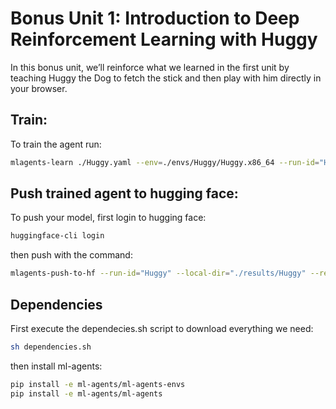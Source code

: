 # Bonus Unit 1: Introduction to Deep Reinforcement Learning with Huggy

In this bonus unit, we’ll reinforce what we learned in the first unit by teaching Huggy the Dog
to fetch the stick and then play with him directly in your browser.

## Train:

To train the agent run:

```bash
mlagents-learn ./Huggy.yaml --env=./envs/Huggy/Huggy.x86_64 --run-id="Huggy" --no-graphics
```

## Push trained agent to hugging face:

To push your model, first login to hugging face:

```bash
huggingface-cli login
```

then push with the command:

```bash
mlagents-push-to-hf --run-id="Huggy" --local-dir="./results/Huggy" --repo-id="Username/ppo-Huggy" --commit-message="Your Message"
```

## Dependencies

First execute the dependecies.sh script to download everything we need:
```bash
sh dependencies.sh
```

then install ml-agents:
```bash
pip install -e ml-agents/ml-agents-envs
pip install -e ml-agents/ml-agents
```
